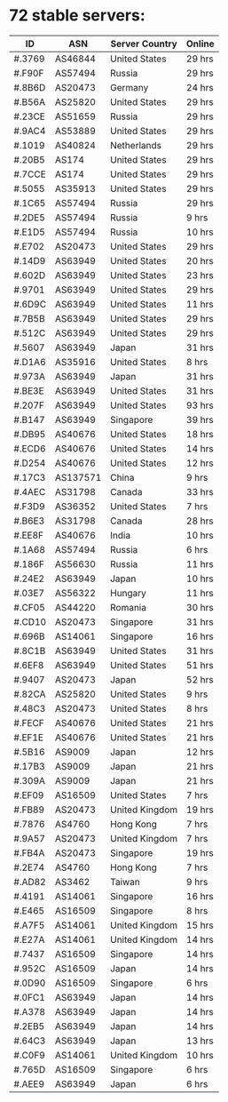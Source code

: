 # 72 stable servers:

| ID | ASN | Server Country | Online |
| ------ | ------ | ------ | ------ |
| #.3769 | AS46844 | United States | 29 hrs |
| #.F90F | AS57494 | Russia | 29 hrs |
| #.8B6D | AS20473 | Germany | 24 hrs |
| #.B56A | AS25820 | United States | 29 hrs |
| #.23CE | AS51659 | Russia | 29 hrs |
| #.9AC4 | AS53889 | United States | 29 hrs |
| #.1019 | AS40824 | Netherlands | 29 hrs |
| #.20B5 | AS174 | United States | 29 hrs |
| #.7CCE | AS174 | United States | 29 hrs |
| #.5055 | AS35913 | United States | 29 hrs |
| #.1C65 | AS57494 | Russia | 29 hrs |
| #.2DE5 | AS57494 | Russia | 9 hrs |
| #.E1D5 | AS57494 | Russia | 10 hrs |
| #.E702 | AS20473 | United States | 29 hrs |
| #.14D9 | AS63949 | United States | 20 hrs |
| #.602D | AS63949 | United States | 23 hrs |
| #.9701 | AS63949 | United States | 29 hrs |
| #.6D9C | AS63949 | United States | 11 hrs |
| #.7B5B | AS63949 | United States | 29 hrs |
| #.512C | AS63949 | United States | 29 hrs |
| #.5607 | AS63949 | Japan | 31 hrs |
| #.D1A6 | AS35916 | United States | 8 hrs |
| #.973A | AS63949 | Japan | 31 hrs |
| #.BE3E | AS63949 | United States | 31 hrs |
| #.207F | AS63949 | United States | 93 hrs |
| #.B147 | AS63949 | Singapore | 39 hrs |
| #.DB95 | AS40676 | United States | 18 hrs |
| #.ECD6 | AS40676 | United States | 14 hrs |
| #.D254 | AS40676 | United States | 12 hrs |
| #.17C3 | AS137571 | China | 9 hrs |
| #.4AEC | AS31798 | Canada | 33 hrs |
| #.F3D9 | AS36352 | United States | 7 hrs |
| #.B6E3 | AS31798 | Canada | 28 hrs |
| #.EE8F | AS40676 | India | 10 hrs |
| #.1A68 | AS57494 | Russia | 6 hrs |
| #.186F | AS56630 | Russia | 11 hrs |
| #.24E2 | AS63949 | Japan | 10 hrs |
| #.03E7 | AS56322 | Hungary | 11 hrs |
| #.CF05 | AS44220 | Romania | 30 hrs |
| #.CD10 | AS20473 | Singapore | 31 hrs |
| #.696B | AS14061 | Singapore | 16 hrs |
| #.8C1B | AS63949 | United States | 31 hrs |
| #.6EF8 | AS63949 | United States | 51 hrs |
| #.9407 | AS20473 | Japan | 52 hrs |
| #.82CA | AS25820 | United States | 9 hrs |
| #.48C3 | AS20473 | United States | 8 hrs |
| #.FECF | AS40676 | United States | 21 hrs |
| #.EF1E | AS40676 | United States | 21 hrs |
| #.5B16 | AS9009 | Japan | 12 hrs |
| #.17B3 | AS9009 | Japan | 21 hrs |
| #.309A | AS9009 | Japan | 21 hrs |
| #.EF09 | AS16509 | United States | 7 hrs |
| #.FB89 | AS20473 | United Kingdom | 19 hrs |
| #.7876 | AS4760 | Hong Kong | 7 hrs |
| #.9A57 | AS20473 | United Kingdom | 7 hrs |
| #.FB4A | AS20473 | Singapore | 19 hrs |
| #.2E74 | AS4760 | Hong Kong | 7 hrs |
| #.AD82 | AS3462 | Taiwan | 9 hrs |
| #.4191 | AS14061 | Singapore | 16 hrs |
| #.E465 | AS16509 | Singapore | 8 hrs |
| #.A7F5 | AS14061 | United Kingdom | 15 hrs |
| #.E27A | AS14061 | United Kingdom | 14 hrs |
| #.7437 | AS16509 | Singapore | 14 hrs |
| #.952C | AS16509 | Japan | 14 hrs |
| #.0D90 | AS16509 | Singapore | 6 hrs |
| #.0FC1 | AS63949 | Japan | 14 hrs |
| #.A378 | AS63949 | Japan | 14 hrs |
| #.2EB5 | AS63949 | Japan | 14 hrs |
| #.64C3 | AS63949 | Japan | 13 hrs |
| #.C0F9 | AS14061 | United Kingdom | 10 hrs |
| #.765D | AS16509 | Singapore | 6 hrs |
| #.AEE9 | AS63949 | Japan | 6 hrs |

